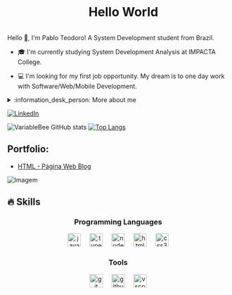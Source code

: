 <!--título-->
<div id="user-content-toc">
  <ul align="center">
    <summary><h1 style="display: inline-block">Hello World</h1></summary>
</div>


<!-- Presentation -->
<p>
  Hello 👋, I'm Pablo Teodoro! A System Development student from Brazil.

  - :mortar_board: I'm currently studying System Development Analysis at IMPACTA College.

  - :computer: I'm looking for my first job opportunity. My dream is to one day work with Software/Web/Mobile Development.
</p>

<!-- Dropdown -->
<details>
  <summary> :information_desk_person: More about me</summary>

  - 💬 I'm 23 years old and currently live in São Paulo, Brazil. I am fluent in Portuguese with an intermediate level of English and have experience with Javascript, TypeScript, NodeJS, HTML5 and CSS3.

  - ⚡ I like playing video games and in my free time I dedicate myself to studying programming \O/
</details>
<!-- Links -->

[![LinkedIn](https://img.shields.io/badge/LinkedIn-0077B5?style=for-the-badge&logo=linkedin&logoColor=white)](https://www.linkedin.com/in/pablo-teodoro/)


<!-- GithubStats -->
![VariableBee GitHub stats](https://github-readme-stats.vercel.app/api?username=pabloteodoro&show_icons=true&theme=gotham)
[![Top Langs](https://github-readme-stats.vercel.app/api/top-langs/?username=pabloteodoro&show_icons=true&theme=gotham)](https://github.com/pabloteodoro/github-readme-stats)

<!-- Portfolio -->
## Portfolio:
- [HTML - Página Web Blog](https://github.com/pabloteodoro/blog)

<!-- GIF -->
<p align="left">
  <img align="center" src="https://raw.githubusercontent.com/pabloteodoro/gif/main/giphy%20code.webp?token=GHSAT0AAAAAACSLGPUQKKTJIOF2HZOFX22OZTF6EYA" alt="Imagem">
</p>

## 🔥 Skills
<!-- Skills: Programming Languages -->
  <div align="center">
    <h3>Programming Languages</h3>
  <div align="center">
  <img src="https://cdn.jsdelivr.net/gh/devicons/devicon/icons/javascript/javascript-plain.svg" height="30" alt="javascript logo"  />
  <img width="12" />
  <img src="https://cdn.jsdelivr.net/gh/devicons/devicon/icons/typescript/typescript-plain.svg" height="30" alt="typescript logo"  />
  <img width="12" />
  <img src="https://cdn.jsdelivr.net/gh/devicons/devicon/icons/nodejs/nodejs-plain-wordmark.svg" height="30" alt="nodejs logo"  />
  <img width="12" />
  <img src="https://cdn.jsdelivr.net/gh/devicons/devicon/icons/html5/html5-original.svg" height="30" alt="html5 logo"  />
  <img width="12" />
  <img src="https://cdn.jsdelivr.net/gh/devicons/devicon/icons/css3/css3-original.svg" height="30" alt="css3 logo"  />
</div>

  </div>
  
  <!-- Skills: Tools & Frameworks -->
  <div align="center">
    <h3>Tools</h3>
   <div align="center">
  <img src="https://cdn.jsdelivr.net/gh/devicons/devicon/icons/git/git-original.svg" height="30" alt="git logo"  />
  <img width="12" />
  <img src="https://cdn.jsdelivr.net/gh/devicons/devicon/icons/github/github-original.svg" height="30" alt="github logo"  />
  <img width="12" />
  <img src="https://cdn.jsdelivr.net/gh/devicons/devicon/icons/vscode/vscode-original.svg" height="30" alt="vscode logo"  />
</div>

  </div>
  
